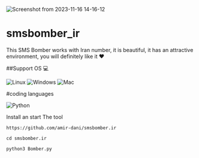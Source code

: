 ![Screenshot from 2023-11-16 14-16-12](https://github.com/amir-dani/smsbomber.ir/assets/150056352/5f0be310-ea05-4942-8be3-959cac966109)
# smsbomber_ir

This SMS Bomber works with Iran number, it is beautiful, it has an attractive environment, you will definitely like it ♥️

##Support OS 💻

![Linux](https://img.shields.io/badge/-Linux-000000?style=flat&logo=linux&logoColor=FCC624)
![Windows](http://img.shields.io/badge/-Windows-0078D6?style=flat-square&logo=windows&logoColor=ffffff)
![Mac](http://img.shields.io/badge/-Mac-0078D6?style=flat-square&logo=apple&logoColor=ffffff)

#coding languages 

![Python](https://img.shields.io/badge/-Python-333333?style=flat&logo=python)&nbsp;

Install an start The tool

`https://github.com/amir-dani/smsbomber.ir`

`cd smsbomber.ir`

`python3 Bomber.py`
